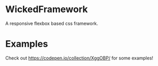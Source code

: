 # WickedFramework
A responsive flexbox based css framework.

# Examples
Check out https://codepen.io/collection/XggOBP/ for some examples!